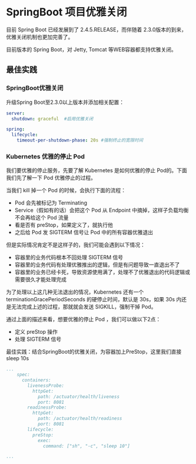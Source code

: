 # SpringBoot 项目优雅关闭

目前 Spring Boot 已经发展到了 2.4.5.RELEASE，而伴随着 2.3.0版本的到来，优雅关闭机制也更加完善了。

目前版本的 Spring Boot，对 Jetty, Tomcat 等WEB容器都支持优雅关闭。

## 最佳实践

### SpringBoot优雅关闭

升级Spring Boot至2.3.0以上版本并添加相关配置：

```yaml
server:
  shutdown: graceful  #启用优雅关闭

spring:
  lifecycle:
    timeout-per-shutdown-phase: 20s #强制终止的宽限时间
```

### Kubernetes 优雅的停止 Pod

我们要优雅的停止服务，先要了解 Kubernetes 是如何优雅的停止 Pod的。下面我们先了解一下 Pod 优雅停止的过程。

当我们 kill 掉一个 Pod 的时候，会执行下面的流程：  
- Pod 会先被标记为 Terminating
- Service（假如有的话）会把这个 Pod 从 Endpoint 中摘掉，这样子负载均衡不会再给这个 Pod 流量
- 看是否有 preStop，如果定义了，就执行他
- 之后给 Pod 发 SIGTERM 信号让 Pod 中的所有容器优雅退出
 
但是实际情况肯定不是这样子的，我们可能会遇到以下情况：  

- 容器里的业务代码根本不回处理 SIGTERM 信号
- 容器里的业务代码有处理优雅推出的逻辑，但是有问题导致一直退出不了
- 容器里的业务已经卡死，导致资源使用满了，处理不了优雅退出的代码逻辑或需要很久才能处理完成

为了处理以上这几种无法退出的情况，Kubernetes 还有一个 terminationGracePeriodSeconds 的硬停止时间，默认是 30s，如果 30s 内还是无法完成上述的过程，那就就会发送 SIGKILL，强制干掉 Pod。

通过上面的描述来看，想要优雅的停止 Pod ，我们可以做以下2点：  

- 定义 preStop 操作
- 处理 SIGTERM 信号


最佳实践：结合SpringBoot的优雅关闭，为容器加上PreStop，这里我们直接sleep 10s
```yaml
...
    spec:
      containers:
        livenessProbe:
          httpGet:
            path: /actuator/health/liveness
            port: 8081
        readinessProbe:
          httpGet:
            path: /actuator/health/readiness
            port: 8081
        lifecycle:
          preStop:
            exec:
              command: ["sh", "-c", "sleep 10"]

...

```

